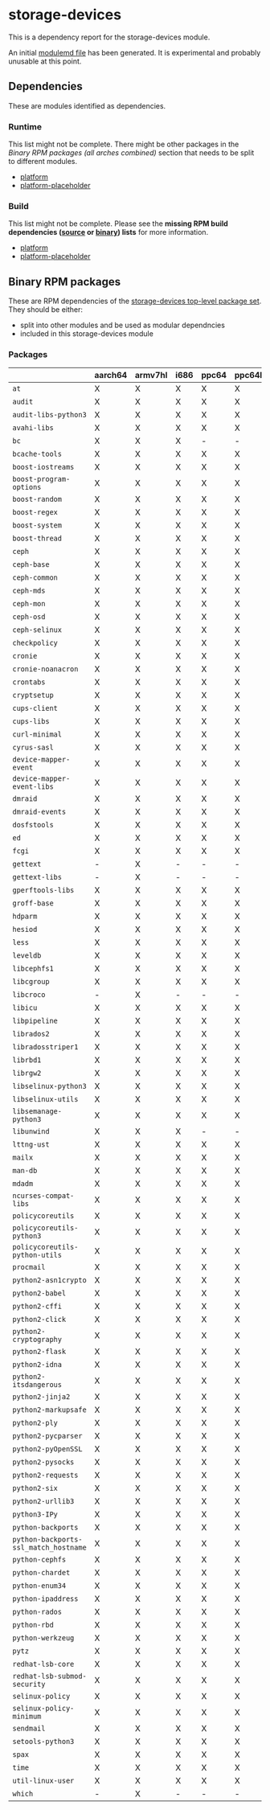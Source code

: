 # storage-devices
This is a dependency report for the storage-devices module.

An initial [modulemd file](storage-devices.yaml) has been generated. It is experimental and probably unusable at this point.
## Dependencies
These are modules identified as dependencies.
### Runtime
This list might not be complete. There might be other packages in the *Binary RPM packages (all arches combined)* section that needs to be split to different modules.
* [platform](../platform)
* [platform-placeholder](../platform-placeholder)
### Build
This list might not be complete.
Please see the **missing RPM build dependencies ([source](all/buildtime-source-packages-short.txt) or [binary](all/buildtime-binary-packages-short.txt)) lists** for more information.
* [platform](../platform)
* [platform-placeholder](../platform-placeholder)
## Binary RPM packages
These are RPM dependencies of the [storage-devices top-level package set](storage-devices.csv). They should be either:
* split into other modules and be used as modular dependncies
* included in this storage-devices module
### Packages
| |aarch64 |armv7hl |i686 |ppc64 |ppc64le |s390x |x86_64 |
|---|---|---|---|---|---|---|---|
| `at` | X | X | X | X | X | - | X |
| `audit` | X | X | X | X | X | - | X |
| `audit-libs-python3` | X | X | X | X | X | - | X |
| `avahi-libs` | X | X | X | X | X | - | X |
| `bc` | X | X | X | - | - | - | X |
| `bcache-tools` | X | X | X | X | X | - | X |
| `boost-iostreams` | X | X | X | X | X | - | - |
| `boost-program-options` | X | X | X | X | X | - | X |
| `boost-random` | X | X | X | X | X | - | - |
| `boost-regex` | X | X | X | X | X | - | X |
| `boost-system` | X | X | X | X | X | - | - |
| `boost-thread` | X | X | X | X | X | - | - |
| `ceph` | X | X | X | X | X | - | X |
| `ceph-base` | X | X | X | X | X | - | X |
| `ceph-common` | X | X | X | X | X | - | X |
| `ceph-mds` | X | X | X | X | X | - | X |
| `ceph-mon` | X | X | X | X | X | - | X |
| `ceph-osd` | X | X | X | X | X | - | X |
| `ceph-selinux` | X | X | X | X | X | - | X |
| `checkpolicy` | X | X | X | X | X | - | X |
| `cronie` | X | X | X | X | X | - | X |
| `cronie-noanacron` | X | X | X | X | X | - | X |
| `crontabs` | X | X | X | X | X | - | X |
| `cryptsetup` | X | X | X | X | X | - | X |
| `cups-client` | X | X | X | X | X | - | X |
| `cups-libs` | X | X | X | X | X | - | X |
| `curl-minimal` | X | X | X | X | X | - | X |
| `cyrus-sasl` | X | X | X | X | X | - | X |
| `device-mapper-event` | X | X | X | X | X | - | X |
| `device-mapper-event-libs` | X | X | X | X | X | - | X |
| `dmraid` | X | X | X | X | X | - | X |
| `dmraid-events` | X | X | X | X | X | - | X |
| `dosfstools` | X | X | X | X | X | - | X |
| `ed` | X | X | X | X | X | - | X |
| `fcgi` | X | X | X | X | X | - | X |
| `gettext` | - | X | - | - | - | - | - |
| `gettext-libs` | - | X | - | - | - | - | - |
| `gperftools-libs` | X | X | X | X | X | - | X |
| `groff-base` | X | X | X | X | X | - | X |
| `hdparm` | X | X | X | X | X | - | X |
| `hesiod` | X | X | X | X | X | - | X |
| `less` | X | X | X | X | X | - | X |
| `leveldb` | X | X | X | X | X | - | X |
| `libcephfs1` | X | X | X | X | X | - | X |
| `libcgroup` | X | X | X | X | X | - | X |
| `libcroco` | - | X | - | - | - | - | - |
| `libicu` | X | X | X | X | X | - | X |
| `libpipeline` | X | X | X | X | X | - | X |
| `librados2` | X | X | X | X | X | - | - |
| `libradosstriper1` | X | X | X | X | X | - | X |
| `librbd1` | X | X | X | X | X | - | X |
| `librgw2` | X | X | X | X | X | - | X |
| `libselinux-python3` | X | X | X | X | X | - | X |
| `libselinux-utils` | X | X | X | X | X | - | X |
| `libsemanage-python3` | X | X | X | X | X | - | X |
| `libunwind` | X | X | X | - | - | - | X |
| `lttng-ust` | X | X | X | X | X | - | - |
| `mailx` | X | X | X | X | X | - | X |
| `man-db` | X | X | X | X | X | - | X |
| `mdadm` | X | X | X | X | X | - | X |
| `ncurses-compat-libs` | X | X | X | X | X | - | X |
| `policycoreutils` | X | X | X | X | X | - | X |
| `policycoreutils-python3` | X | X | X | X | X | - | X |
| `policycoreutils-python-utils` | X | X | X | X | X | - | X |
| `procmail` | X | X | X | X | X | - | X |
| `python2-asn1crypto` | X | X | X | X | X | - | X |
| `python2-babel` | X | X | X | X | X | - | X |
| `python2-cffi` | X | X | X | X | X | - | X |
| `python2-click` | X | X | X | X | X | - | X |
| `python2-cryptography` | X | X | X | X | X | - | X |
| `python2-flask` | X | X | X | X | X | - | X |
| `python2-idna` | X | X | X | X | X | - | X |
| `python2-itsdangerous` | X | X | X | X | X | - | X |
| `python2-jinja2` | X | X | X | X | X | - | X |
| `python2-markupsafe` | X | X | X | X | X | - | X |
| `python2-ply` | X | X | X | X | X | - | X |
| `python2-pycparser` | X | X | X | X | X | - | X |
| `python2-pyOpenSSL` | X | X | X | X | X | - | X |
| `python2-pysocks` | X | X | X | X | X | - | X |
| `python2-requests` | X | X | X | X | X | - | X |
| `python2-six` | X | X | X | X | X | - | X |
| `python2-urllib3` | X | X | X | X | X | - | X |
| `python3-IPy` | X | X | X | X | X | - | X |
| `python-backports` | X | X | X | X | X | - | X |
| `python-backports-ssl_match_hostname` | X | X | X | X | X | - | X |
| `python-cephfs` | X | X | X | X | X | - | X |
| `python-chardet` | X | X | X | X | X | - | X |
| `python-enum34` | X | X | X | X | X | - | X |
| `python-ipaddress` | X | X | X | X | X | - | X |
| `python-rados` | X | X | X | X | X | - | X |
| `python-rbd` | X | X | X | X | X | - | X |
| `python-werkzeug` | X | X | X | X | X | - | X |
| `pytz` | X | X | X | X | X | - | X |
| `redhat-lsb-core` | X | X | X | X | X | - | X |
| `redhat-lsb-submod-security` | X | X | X | X | X | - | X |
| `selinux-policy` | X | X | X | X | X | - | X |
| `selinux-policy-minimum` | X | X | X | X | X | - | X |
| `sendmail` | X | X | X | X | X | - | X |
| `setools-python3` | X | X | X | X | X | - | X |
| `spax` | X | X | X | X | X | - | X |
| `time` | X | X | X | X | X | - | X |
| `util-linux-user` | X | X | X | X | X | - | X |
| `which` | - | X | - | - | - | - | - |
